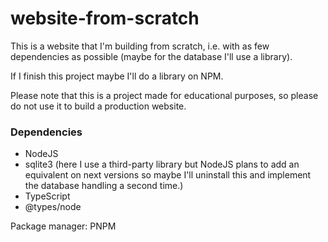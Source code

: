# website-from-scratch

This is a website that I'm building from scratch, i.e. with as few dependencies as possible (maybe for the database I'll use a library).

If I finish this project maybe I'll do a library on NPM.

Please note that this is a project made for educational purposes, so please do not use it to build a production website.

### Dependencies

- NodeJS
- sqlite3 (here I use a third-party library but NodeJS plans to add an equivalent on next versions so maybe I'll uninstall this and implement the database handling a second time.)
- TypeScript
- @types/node

Package manager: PNPM
